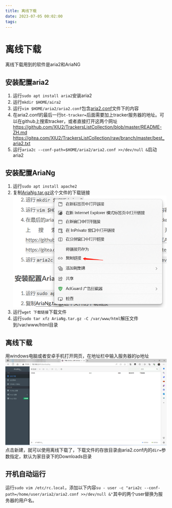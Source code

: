 ```yaml
---
title: 离线下载
date: 2023-07-05 00:02:00
tags:
---
```

# 离线下载
离线下载用到的软件是aria2和AriaNG
## 安装配置aria2
1. 运行`sudo apt install aria2`安装aria2
2. 运行`mkdir $HOME/aira2`
3. 运行`vim $HOME/aria2/aria2.conf`包含[aria2.conf](/images/aria2.conf)文件下的内容
4. 在aria2.conf的最后一行`bt-tracker=`后面需要加上tracker服务器的地址。可以在github上搜索tracker，或者直接打开这两个网址  <https://github.com/XIU2/TrackersListCollection/blob/master/README-ZH.md>  <https://gitea.com/XIU2/TrackersListCollection/raw/branch/master/best_aria2.txt>
5. 运行`aria2c --conf-path=$HOME/aria2/aria2.conf >>/dev/null &`启动aria2
## 安装配置AriaNg
1. 运行`sudo apt install apache2`
2. 复制[AriaNg.tar.gz](/images/AriaNg.tar.gz)这个文件的下载链接![复制方式](/images/6.jpg)
3. 运行`wget 下载链接`下载文件
4. 运行`sudo tar xfz AriaNg.tar.gz -C /var/www/html`解压文件到/var/www/html目录
## 离线下载
用windows电脑或者安卓手机打开网页，在地址栏中输入服务器的ip地址![离线下载](/images/3.png)
点击新建，就可以使用离线下载了，下载文件的存放目录由aria2.conf内的`dir=`参数指定，默认为家目录下的Downloads目录
## 开机自动运行
运行`sudo vim /etc/rc.local`，添加以下内容`su - user -c "aria2c --conf-path=/home/user/aria2/aria2.conf >>/dev/null &"`其中的两个user替换为服务器的用户名。